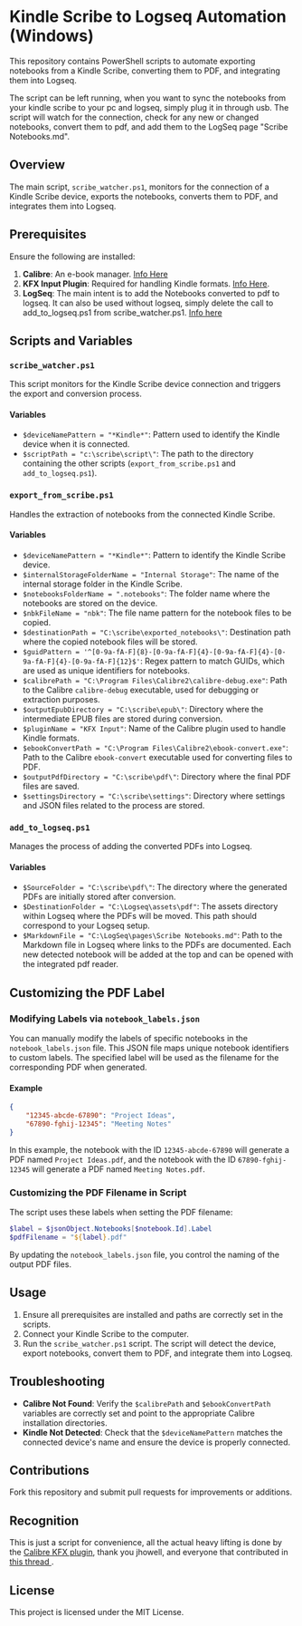 
# Kindle Scribe to Logseq Automation (Windows)

This repository contains PowerShell scripts to automate exporting notebooks from a Kindle Scribe, converting them to PDF, and integrating them into Logseq.

The script can be left running, when you want to sync the notebooks from your kindle scribe to your pc and logseq, simply plug it in through usb.  The script will watch for the connection, check for any new or changed notebooks, convert them to pdf, and add them to the LogSeq page "Scribe Notebooks.md".

## Overview

The main script, `scribe_watcher.ps1`, monitors for the connection of a Kindle Scribe device, exports the notebooks, converts them to PDF, and integrates them into Logseq.

## Prerequisites

Ensure the following are installed:

1. **Calibre**: An e-book manager. [Info Here](https://calibre-ebook.com/)
2. **KFX Input Plugin**: Required for handling Kindle formats. [Info Here](https://www.mobileread.com/forums/showthread.php?t=291290).
3. **LogSeq**: The main intent is to add the Notebooks converted to pdf to logseq.  It can also be used without logseq, simply delete the call to  add_to_logseq.ps1 from scribe_watcher.ps1. [Info here](https://logseq.com/)

## Scripts and Variables

### `scribe_watcher.ps1`

This script monitors for the Kindle Scribe device connection and triggers the export and conversion process.

#### Variables

- `$deviceNamePattern = "*Kindle*"`: Pattern used to identify the Kindle device when it is connected.
- `$scriptPath = "c:\scribe\script\"`: The path to the directory containing the other scripts (`export_from_scribe.ps1` and `add_to_logseq.ps1`).

### `export_from_scribe.ps1`

Handles the extraction of notebooks from the connected Kindle Scribe.

#### Variables

- `$deviceNamePattern = "*Kindle*"`: Pattern to identify the Kindle Scribe device.
- `$internalStorageFolderName = "Internal Storage"`: The name of the internal storage folder in the Kindle Scribe.
- `$notebooksFolderName = ".notebooks"`: The folder name where the notebooks are stored on the device.
- `$nbkFileName = "nbk"`: The file name pattern for the notebook files to be copied.
- `$destinationPath = "C:\scribe\exported_notebooks\"`: Destination path where the copied notebook files will be stored.
- `$guidPattern = '^[0-9a-fA-F]{8}-[0-9a-fA-F]{4}-[0-9a-fA-F]{4}-[0-9a-fA-F]{4}-[0-9a-fA-F]{12}$'`: Regex pattern to match GUIDs, which are used as unique identifiers for notebooks.
- `$calibrePath = "C:\Program Files\Calibre2\calibre-debug.exe"`: Path to the Calibre `calibre-debug` executable, used for debugging or extraction purposes.
- `$outputEpubDirectory = "C:\scribe\epub\"`: Directory where the intermediate EPUB files are stored during conversion.
- `$pluginName = "KFX Input"`: Name of the Calibre plugin used to handle Kindle formats.
- `$ebookConvertPath = "C:\Program Files\Calibre2\ebook-convert.exe"`: Path to the Calibre `ebook-convert` executable used for converting files to PDF.
- `$outputPdfDirectory = "C:\scribe\pdf\"`: Directory where the final PDF files are saved.
- `$settingsDirectory = "C:\scribe\settings"`: Directory where settings and JSON files related to the process are stored.

### `add_to_logseq.ps1`

Manages the process of adding the converted PDFs into Logseq.

#### Variables

- `$SourceFolder = "C:\scribe\pdf\"`: The directory where the generated PDFs are initially stored after conversion.
- `$DestinationFolder = "C:\Logseq\assets\pdf"`: The assets directory within Logseq where the PDFs will be moved. This path should correspond to your Logseq setup.
- `$MarkdownFile = "C:\LogSeq\pages\Scribe Notebooks.md"`: Path to the Markdown file in Logseq where links to the PDFs are documented.  Each new detected notebook will be added at the top and can be opened with the integrated pdf reader.

## Customizing the PDF Label

### Modifying Labels via `notebook_labels.json`

You can manually modify the labels of specific notebooks in the `notebook_labels.json` file. This JSON file maps unique notebook identifiers to custom labels. The specified label will be used as the filename for the corresponding PDF when generated.

#### Example

```json
{
    "12345-abcde-67890": "Project Ideas",
    "67890-fghij-12345": "Meeting Notes"
}
```

In this example, the notebook with the ID `12345-abcde-67890` will generate a PDF named `Project Ideas.pdf`, and the notebook with the ID `67890-fghij-12345` will generate a PDF named `Meeting Notes.pdf`.

### Customizing the PDF Filename in Script

The script uses these labels when setting the PDF filename:

```powershell
$label = $jsonObject.Notebooks[$notebook.Id].Label
$pdfFilename = "${label}.pdf"
```

By updating the `notebook_labels.json` file, you control the naming of the output PDF files.

## Usage

1. Ensure all prerequisites are installed and paths are correctly set in the scripts.
2. Connect your Kindle Scribe to the computer.
3. Run the `scribe_watcher.ps1` script. The script will detect the device, export notebooks, convert them to PDF, and integrate them into Logseq.

## Troubleshooting

- **Calibre Not Found**: Verify the `$calibrePath` and `$ebookConvertPath` variables are correctly set and point to the appropriate Calibre installation directories.
- **Kindle Not Detected**: Check that the `$deviceNamePattern` matches the connected device's name and ensure the device is properly connected.

## Contributions

Fork this repository and submit pull requests for improvements or additions.


## Recognition

This is just a script for convenience, all the actual heavy lifting is done by the [Calibre KFX plugin](https://www.mobileread.com/forums/showthread.php?t=291290), thank you jhowell, and everyone that contributed in [this thread ](https://www.mobileread.com/forums/showthread.php?t=353901).


## License

This project is licensed under the MIT License.
